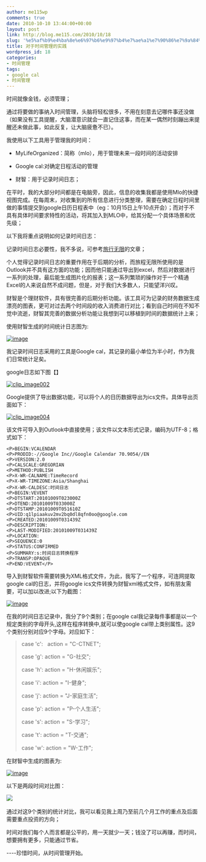 ```yaml
---
author: me115wp
comments: true
date: 2010-10-10 13:44:00+00:00
layout: post
link: http://blog.me115.com/2010/10/18
slug: '%e5%af%b9%e4%ba%8e%e6%97%b6%e9%97%b4%e7%ae%a1%e7%90%86%e7%9a%84%e4%b8%80%e7%82%b9%e6%8e%a2%e7%b4%a2'
title: 对于时间管理的实践
wordpress_id: 18
categories:
- 时间管理
tags:
- google cal
- 时间管理
---
```


时间就像金钱，必须管理；

通过将要做的事纳入时间管理，头脑将轻松很多，不用在刻意去记哪件事还没做（如果没有工具提醒，大脑潜意识就会一直记住这事，而在某一偶然时刻蹦出来提醒还未做此事，如此反复，让大脑疲惫不已）。

我使用以下工具用于管理我的时间： 



	
  * MyLifeOrganized：简称（mlo），用于管理未来一段时间的活动安排 

	
  * Google cal:对确定日程活动的管理 

	
  * 财智：用于记录时间日志； 


在平时，我的大部分时间都是在电脑旁，因此，信息的收集我都是使用Mlo的快捷视图完成。在每周末，对收集到的所有信息进行分类整理，需要在确定日程时间里做的事情提交到google日历日程表中（eg：10月15日上午10点开会）；而对于不具有具体时间要求特性的活动，将其加入到MLO中，给其分配一个具体场景和优先级；

以下我将重点说明如何记录时间日志：

记录时间日志必要性，我不多说，可参考[旅行无限](http://blog.vsharing.com/journeyman/A926574.html)的文章；

个人觉得记录时间日志的重要作用在于后期的分析，而旅程无限所使用的是Outlook并不具有这方面的功能；因而他只能通过导出到excel，然后对数据进行一系列的处理，最后能生成图片化的报表；这一系列繁琐的操作对于一个精通Excel的人来说自然不成问题，但是，对于我们大多数人，只能望洋兴叹。

财智是个理财软件，具有很完善的后期分析功能。该工具可为记录的财务数据生成漂亮的图表，更可对过去两个时间段的收入消费进行对比；看到自己时间在不知不觉中流逝，财智其完善的数据分析功能让我想到可以移植到时间的数据统计上来； 

使用财智生成的时间统计日志图为:

[![image](http://blog/wp-content/uploads/2010/10/image_thumb.png)](http://blog/wp-content/uploads/2010/10/image.png)

我记录时间日志采用的工具是Google cal，其记录的最小单位为半小时，作为我们日常统计足矣。 

google日志如下图【】 

[ ](http://blog/wp-content/uploads/2010/10/clip_image0022.jpg)[![clip_image002](http://blog/wp-content/uploads/2010/10/clip_image002_thumb.jpg)](http://blog/wp-content/uploads/2010/10/clip_image0023.jpg)

Google提供了导出数据功能，可以将个人的日历数据导出为ics文件。具体导出页面如下：

[ ](http://blog/wp-content/uploads/2010/10/clip_image0042.jpg)[![clip_image004](http://blog/wp-content/uploads/2010/10/clip_image004_thumb.jpg)](http://blog/wp-content/uploads/2010/10/clip_image0043.jpg)

该文件可导入到Outlook中直接使用；该文件以文本形式记录，编码为UTF-8；格式如下：

    
    <P>BEGIN:VCALENDAR
    <P>PRODID:-//Google Inc//Google Calendar 70.9054//EN
    <P>VERSION:2.0
    <P>CALSCALE:GREGORIAN
    <P>METHOD:PUBLISH
    <P>X-WR-CALNAME:TimeRecord
    <P>X-WR-TIMEZONE:Asia/Shanghai
    <P>X-WR-CALDESC:时间日志
    <P>BEGIN:VEVENT
    <P>DTSTART:20101009T023000Z
    <P>DTEND:20101009T033000Z
    <P>DTSTAMP:20101009T051610Z
    <P>UID:q1lpiaakuv2mv2bq0dl8qfn0oo@google.com
    <P>CREATED:20101009T031439Z
    <P>DESCRIPTION:
    <P>LAST-MODIFIED:20101009T031439Z
    <P>LOCATION:
    <P>SEQUENCE:0
    <P>STATUS:CONFIRMED
    <P>SUMMARY:s:时间日志转换程序
    <P>TRANSP:OPAQUE
    <P>END:VEVENT</P>


导入到财智软件需要转换为XML格式文件，为此，我写了一个程序，可连网提取google cal的日志，并将google ics文件转换为财智xml格式文件，如有朋友需要，可以加以改进;以下为截图：

[![image](http://blog/wp-content/uploads/2010/10/image_thumb1.png)](http://blog/wp-content/uploads/2010/10/image1.png)

在我的时间日志记录中，我分了9个类别；在google cal我记录每件事都是以一个规定类别的字母开头,这样在程序转换中,就可以使google cal带上类别属性。这9个类别分别对应9个字母。对应如下：


<blockquote>case 'c':   action = "C-CTNET";

case 'g': action = "G-社交";

case 'h': action = "H-休闲娱乐";

case 'i': action = "I-健身";

case 'j': action = "J-家庭生活";

case 'p': action = "P-个人生活";

case 's': action = "S-学习";

case 't': action = "T-交通";

case 'w': action = "W-工作";</blockquote>


在财智中生成的图表为:

[![image](http://blog/wp-content/uploads/2010/10/image_thumb.png)](http://blog/wp-content/uploads/2010/10/image.png)

以下是两段时间对比图：

﻿[![](http://blog/wp-content/uploads/2010/10/tme688aae59bbee69caae591bde5908d.jpg)](http://blog/wp-content/uploads/2010/10/tme688aae59bbee69caae591bde5908d.jpg)

通过对这9个类别的统计对比，我可以看见我上周乃至前几个月工作的重点及后面需要重点投资的方向；

时间对我们每个人而言都是公平的，用一天就少一天；钱没了可以再赚，而时间，想要拥有更多，只能通过节省。 

----珍惜时间，从时间管理开始。
